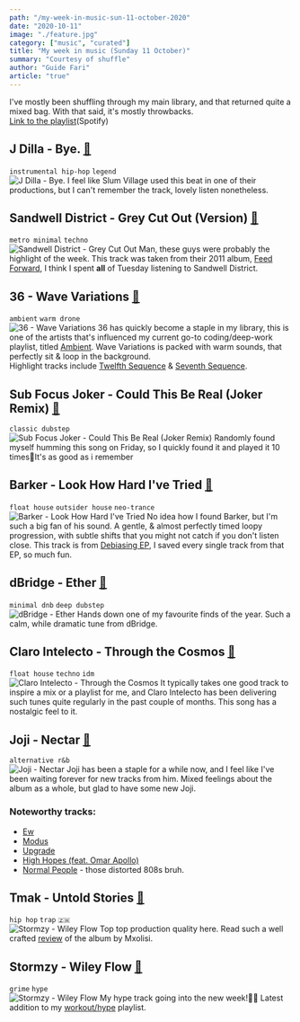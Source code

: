 ```yaml
---
path: "/my-week-in-music-sun-11-october-2020"
date: "2020-10-11"
image: "./feature.jpg"
category: ["music", "curated"]
title: "My week in music (Sunday 11 October)"
summary: "Courtesy of shuffle"
author: "Guide Fari"
article: "true"
---
```

I've mostly been shuffling through my main library, and that returned quite a mixed bag. With that said, it's mostly throwbacks.<br>
[Link to the playlist](https://open.spotify.com/playlist/3iOfbGhk2vbJlMC8rsr2BS?si=WaOOwAd7Qfa08YdWyRQkAg)(Spotify)

## J Dilla - Bye. [🔗](https://youtu.be/yMnJKShoOAg)
`instrumental hip-hop` `legend`<br>
![J Dilla - Bye.](https://i.scdn.co/image/ab67616d00001e025faf4168583d3cb9f9c51cc4)
I feel like Slum Village used this beat in one of their productions, but I can't remember the track, lovely listen nonetheless.

## Sandwell District - Grey Cut Out (Version) [🔗](https://youtu.be/KSIhYb93zwM?list=TLPQMTExMDIwMjBcDI9s-NFO4w)
`metro minimal` `techno` <br>
![Sandwell District - Grey Cut Out](https://i.scdn.co/image/ab67616d00001e02317c18c31d985d1f6abb70c9)
Man, these guys were probably the highlight of the week. This track was taken from their 2011 album, [Feed Forward](https://open.spotify.com/album/7qE9k9dvJP4q4rnVlCZStd?si=P-HN9hjDTpi0tHSuGEMwgw), I think I spent **all** of Tuesday listening to Sandwell District.

## 36 - Wave Variations [🔗](https://open.spotify.com/album/3IIaLiMvw6duGTQoAEOFNc?si=5bdGwb6NR2SD1LO8ciO5CA)
`ambient` `warm drone` <br>
![36 - Wave Variations](https://i.scdn.co/image/ab67616d00001e025af8628567fc079275a01620)
36 has quickly become a staple in my library, this is one of the artists that's influenced my current go-to coding/deep-work playlist, titled [Ambient](https://open.spotify.com/playlist/5vhNkJdvdPCs7GhLZDJ7R5?si=6tRMbRjhR8u8s_YIB5Fbrw). Wave Variations is packed with warm sounds, that perfectly sit & loop in the background.<br>
Highlight tracks include [Twelfth Sequence](https://open.spotify.com/track/3LxMj7QL8jTGTp5970khkq?si=JwyJtoqgQeayP-PZec4XCQ) & [Seventh Sequence](https://open.spotify.com/track/0XMo5zTh6v5qZxkqK57Z6Z?si=-iRdopWnRzWGj52d79pKlQ).

## Sub Focus Joker - Could This Be Real (Joker Remix) [🔗](https://youtu.be/5WF5DBAVSX0?list=TLPQMTExMDIwMjBcDI9s-NFO4w)
`classic dubstep`<br>
![Sub Focus Joker - Could This Be Real (Joker Remix)](https://i.scdn.co/image/ab67616d00001e0282c7e2d4bf5246eaac350599)
Randomly found myself humming this song on Friday, so I quickly found it and played it 10 times🙂It's as good as i remember

## Barker - Look How Hard I've Tried [🔗](https://youtu.be/rZ_cbtfDXNg?list=TLPQMTExMDIwMjBcDI9s-NFO4w)
`float house` `outsider house` `neo-trance` <br>
![Barker - Look How Hard I've Tried](https://i.scdn.co/image/ab67616d00001e029ce8c54b8c89952f532c5d19)
No idea how I found Barker, but I'm such a big fan of his sound. A gentle, & almost perfectly timed loopy progression, with subtle shifts that you might not catch if you don't listen close. This track is from [Debiasing EP](https://open.spotify.com/album/7wKUtfY6wtS65qsA4RRAvq?si=ha6-8uSQRp-8HAhJHJIWzw), I saved every single track from that EP, so much fun.

## dBridge - Ether [🔗](https://open.spotify.com/track/5PdSt6fmAgBO5twd1xTv4j?si=v8rilW6TR1mWCOcjiXdLuw)
`minimal dnb` `deep dubstep` <br>
![dBridge - Ether](https://i.scdn.co/image/ab67616d00001e0252ac597bdc88601ea96feb9c)
Hands down one of my favourite finds of the year. Such a calm, while dramatic tune from dBridge.

## Claro Intelecto - Through the Cosmos [🔗](https://www.youtube.com/watch?v=KCFCi8wZyko)
`float house` `techno` `idm` <br>
![Claro Intelecto - Through the Cosmos](https://i.scdn.co/image/ab67616d00001e028c2a15afe1c00ed2e73455b3)
It typically takes one good track to inspire a mix or a playlist for me, and Claro Intelecto has been delivering such tunes quite regularly in the past couple of months. This song has a nostalgic feel to it.

## Joji - Nectar [🔗](https://www.youtube.com/playlist?list=PLhrG05fbuPKdFR8dBbGPa2k3H3y3rspPS)
`alternative r&b` <br>
![Joji - Nectar](https://i.scdn.co/image/ab67616d00001e023f0c2963a2c09ba8d63a34ee)
Joji has been a staple for a while now, and I feel like I've been waiting forever for new tracks from him. Mixed feelings about the album as a whole, but glad to have some new Joji.
### Noteworthy tracks:
- [Ew](https://youtu.be/2CrhApqBMkI?list=TLPQMTExMDIwMjBcDI9s-NFO4w)
- [Modus](https://youtu.be/2Uxq-kIAMBM?list=TLPQMTExMDIwMjBcDI9s-NFO4w)
- [Upgrade](https://youtu.be/DoE_le4Te9U?list=TLPQMTExMDIwMjBcDI9s-NFO4w)
- [High Hopes (feat. Omar Apollo)](https://youtu.be/xPS6Tuh880k?list=TLPQMTExMDIwMjBcDI9s-NFO4w)
- [Normal People](https://youtu.be/3IMOVXaubgo?list=TLPQMTExMDIwMjBcDI9s-NFO4w) - those distorted 808s bruh.

## Tmak - Untold Stories [🔗](https://open.spotify.com/track/1owUPmjLnzo4EF2Yyf9oDL?si=mdSoFNi3TR-iPwVU_XWBoA)
`hip hop` `trap` `🇿🇼` <br>
![Stormzy - Wiley Flow](https://i.scdn.co/image/ab67616d00001e02ff146e6ddc5b490d2e3cca24)
Top top production quality here. Read such a well crafted [review](https://medium.com/@mxolisi.b.masuku/album-review-tmak-x-portland-chimurenga-2020-4f6b836e55bb) of the album by Mxolisi.

## Stormzy - Wiley Flow [🔗](https://youtu.be/ltNm4MdykBE?list=TLPQMTExMDIwMjBcDI9s-NFO4w)
`grime` `hype` <br>
![Stormzy - Wiley Flow](https://i.scdn.co/image/ab67616d00001e02a1e8b73748ee972a4c22be16)
My hype track going into the new week!💪🏾 Latest addition to my [workout/hype](https://open.spotify.com/playlist/2wVMvvhQfGQyw4ydZGC330?si=Nd9k7OC_Ta-1YcR2JohmFw) playlist.
